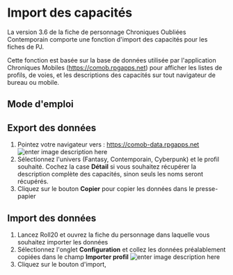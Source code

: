 # Import des capacités

La version 3.6 de la fiche de personnage Chroniques Oubliées Contemporain comporte une fonction d'import des capacités pour les fiches de PJ.

Cette fonction est basée sur la base de données utilisée par l'application Chroniques Mobiles (https://comob.rpgapps.net) pour afficher les listes de profils, de voies, et les descriptions des capacités sur tout navigateur de bureau ou mobile.

## Mode d'emploi

## Export des données

 1. Pointez votre navigateur vers : https://comob-data.rpgapps.net
 ![enter image description here](https://i.imgur.com/YcBJcg5.png)
 2. Sélectionnez l'univers (Fantasy, Contemporain, Cyberpunk) et le profil souhaité. Cochez la case **Détail** si vous souhaitez récupérer la description complète des capacités, sinon seuls les noms seront récupérés.
 3. Cliquez sur le bouton **Copier** pour copier les données dans le presse-papier

## Import des données

 1. Lancez Roll20 et ouvrez la fiche du personnage dans laquelle vous souhaitez importer les données
 2. Sélectionnez l'onglet **Configuration** et collez les données préalablement copiées dans le champ **Importer profil**
![enter image description here](https://i.imgur.com/YB0TtAi.png)
 3. Cliquez sur le bouton d'import, 

<!--stackedit_data:
eyJoaXN0b3J5IjpbNDE2OTU0MTQ0LC0zMTM5OTg3NDMsLTEzNz
MxMzY4NDUsMTI1MTg5MjI2XX0=
-->